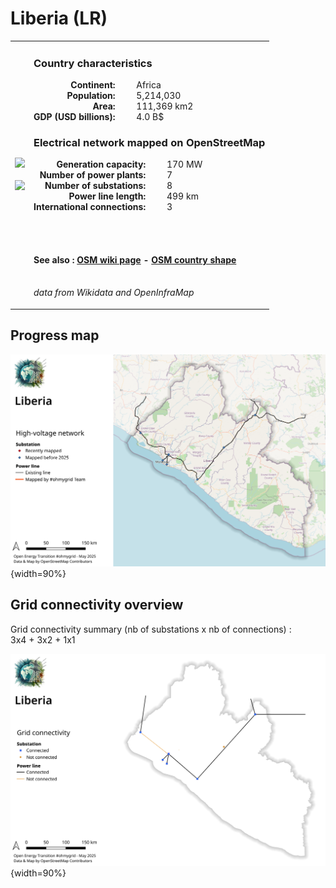 # Liberia (LR)

<table width="90%">
<tr>
<td>
<img src="https://upload.wikimedia.org/wikipedia/commons/b/b8/Flag_of_Liberia.svg" width="250">
<br><br>
<img src="https://upload.wikimedia.org/wikipedia/commons/9/91/Liberia_%28orthographic_projection%29.svg" width="250"></td>
<td>
<h3>Country characteristics</h3>
<div style="display: inline-block;text-align:right;margin-right:30px;font-weight: bold;">
Continent:<br>Population:<br>Area:<br>GDP (USD billions):
</div>
<div style="display: inline-block;">
Africa<br>5,214,030<br>111,369 km2<br>4.0 B$
</div>
<h3>Electrical network mapped on OpenStreetMap</h3>
<div style="display: inline-block;text-align:right;margin-right:30px;font-weight: bold;">Generation capacity:<br>
Number of power plants:<br>
Number of substations:<br>
Power line length:<br>
International connections:<br>
</div>
<div style="display: inline-block;">170 MW<br>
7<br>
8<br>
499 km<br>
3<br>
</div>

<br><br><h4>See also :
<a href="https://wiki.openstreetmap.org/wiki/Power_networks/Liberia" target="_blank">OSM wiki page</a> -
<a href="https://openstreetmap.org/relation/192780" target="_blank">OSM country shape</a>
</h4>

<br><i>data from Wikidata and OpenInfraMap</i>
</td>
</tr>
</table>


## Progress map

![Map](../images/maps_countries/LR/high-voltage-network.png){width=90%}



## Grid connectivity overview

Grid connectivity summary (nb of substations x nb of connections) :<br>3x4 + 3x2 + 1x1

![Map](../images/maps_countries/LR/grid-connectivity.png){width=90%}

